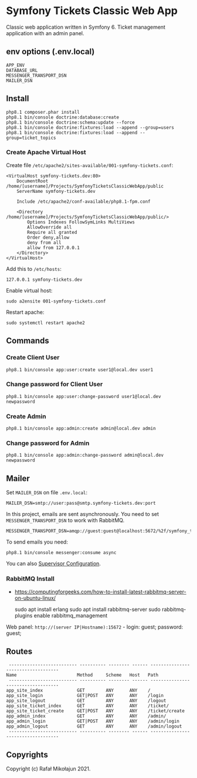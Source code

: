 # Symfony Tickets Classic Web App

Classic web application written in Symfony 6. Ticket management application with an admin panel.

## env options (.env.local)

    APP_ENV
    DATABASE_URL
    MESSENGER_TRANSPORT_DSN
    MAILER_DSN

## Install

    php8.1 composer.phar install
    php8.1 bin/console doctrine:database:create
    php8.1 bin/console doctrine:schema:update --force
    php8.1 bin/console doctrine:fixtures:load --append --group=users
    php8.1 bin/console doctrine:fixtures:load --append --group=ticket_topics

### Create Apache Virtual Host

Create file `/etc/apache2/sites-available/001-symfony-tickets.conf`:

```apacheconf
<VirtualHost symfony-tickets.dev:80>
	DocumentRoot /home/[username]/Projects/SymfonyTicketsClassicWebApp/public
   	ServerName symfony-tickets.dev

	Include /etc/apache2/conf-available/php8.1-fpm.conf

    <Directory /home/[username]/Projects/SymfonyTicketsClassicWebApp/public/>
        Options Indexes FollowSymLinks MultiViews
        AllowOverride all
        Require all granted
        Order deny,allow
        deny from all
        allow from 127.0.0.1
    </Directory>
</VirtualHost>
```

Add this to `/etc/hosts`:

```
127.0.0.1 symfony-tickets.dev
```

Enable virtual host:

    sudo a2ensite 001-symfony-tickets.conf

Restart apache:

    sudo systemctl restart apache2

## Commands

### Create Client User

    php8.1 bin/console app:user:create user1@local.dev user1

### Change password for Client User

    php8.1 bin/console app:user:change-password user1@local.dev newpassword

### Create Admin

    php8.1 bin/console app:admin:create admin@local.dev admin

### Change password for Admin

    php8.1 bin/console app:admin:change-password admin@local.dev newpassword

## Mailer

Set `MAILER_DSN` on file `.env.local`:

    MAILER_DSN=smtp://user:pass@smtp.symfony-tickets.dev:port

In this project, emails are sent asynchronously. You need to set `MESSENGER_TRANSPORT_DSN` to work with RabbitMQ.

    MESSENGER_TRANSPORT_DSN=amqp://guest:guest@localhost:5672/%2f/symfony_tickets_messages

To send emails you need:

    php8.1 bin/console messenger:consume async

You can also [Supervisor Configuration](https://symfony.com/doc/current/messenger.html#supervisor-configuration).

### RabbitMQ Install

* https://computingforgeeks.com/how-to-install-latest-rabbitmq-server-on-ubuntu-linux/


    sudo apt install erlang
    sudo apt install rabbitmq-server
    sudo rabbitmq-plugins enable rabbitmq_management

Web panel: `http://(server IP|Hostname):15672` - login: guest; password: guest;

## Routes

```
 -------------------------- ---------- -------- ------ ----------------------------------- 
Name                       Method     Scheme   Host   Path
 -------------------------- ---------- -------- ------ -----------------------------------  
app_site_index             GET        ANY      ANY    /                                  
app_site_login             GET|POST   ANY      ANY    /login                             
app_site_logout            GET        ANY      ANY    /logout                            
app_site_ticket_index      GET        ANY      ANY    /ticket/                           
app_site_ticket_create     GET|POST   ANY      ANY    /ticket/create                     
app_admin_index            GET        ANY      ANY    /admin/                            
app_admin_login            GET|POST   ANY      ANY    /admin/login                       
app_admin_logout           GET        ANY      ANY    /admin/logout
 -------------------------- ---------- -------- ------ ----------------------------------- 
 ```

## Copyrights

Copyright (c) Rafał Mikołajun 2021.
